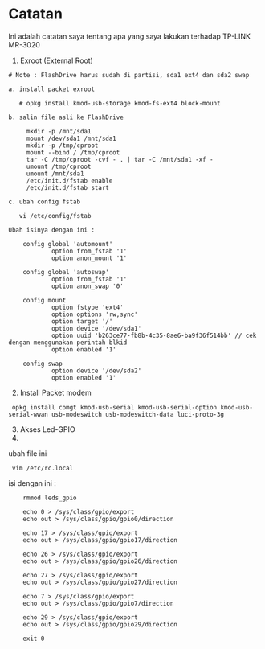 # Catatan
Ini adalah catatan saya tentang apa yang saya lakukan terhadap TP-LINK MR-3020

1. Exroot (External Root)

`# Note : FlashDrive harus sudah di partisi, sda1 ext4 dan sda2 swap`

	a. install packet exroot
	
`	# opkg install kmod-usb-storage kmod-fs-ext4 block-mount`
	
	b. salin file asli ke FlashDrive
	
```
	 mkdir -p /mnt/sda1
	 mount /dev/sda1 /mnt/sda1
	 mkdir -p /tmp/cproot
	 mount --bind / /tmp/cproot
	 tar -C /tmp/cproot -cvf - . | tar -C /mnt/sda1 -xf -
	 umount /tmp/cproot
	 umount /mnt/sda1
	 /etc/init.d/fstab enable
	 /etc/init.d/fstab start
```
	
	c. ubah config fstab
	
`	vi /etc/config/fstab`
	
	Ubah isinya dengan ini :
	
```
	config global 'automount'
        	option from_fstab '1'
        	option anon_mount '1'

	config global 'autoswap'
        	option from_fstab '1'
        	option anon_swap '0'

	config mount
        	option fstype 'ext4'
        	option options 'rw,sync'
        	option target '/'
        	option device '/dev/sda1'
        	option uuid 'b263ce77-fb8b-4c35-8ae6-ba9f36f514bb' // cek dengan menggunakan perintah blkid
        	option enabled '1'

	config swap
        	option device '/dev/sda2'
        	option enabled '1'
```

2. Install Packet modem

` opkg install comgt kmod-usb-serial kmod-usb-serial-option kmod-usb-serial-wwan usb-modeswitch usb-modeswitch-data luci-proto-3g`

3. Akses Led-GPIO
4. 
ubah file ini

` vim /etc/rc.local`

isi dengan ini :

```
	rmmod leds_gpio

	echo 0 > /sys/class/gpio/export
	echo out > /sys/class/gpio/gpio0/direction

	echo 17 > /sys/class/gpio/export
	echo out > /sys/class/gpio/gpio17/direction

	echo 26 > /sys/class/gpio/export
	echo out > /sys/class/gpio/gpio26/direction

	echo 27 > /sys/class/gpio/export
	echo out > /sys/class/gpio/gpio27/direction

	echo 7 > /sys/class/gpio/export
	echo out > /sys/class/gpio/gpio7/direction

	echo 29 > /sys/class/gpio/export
	echo out > /sys/class/gpio/gpio29/direction

	exit 0

```
